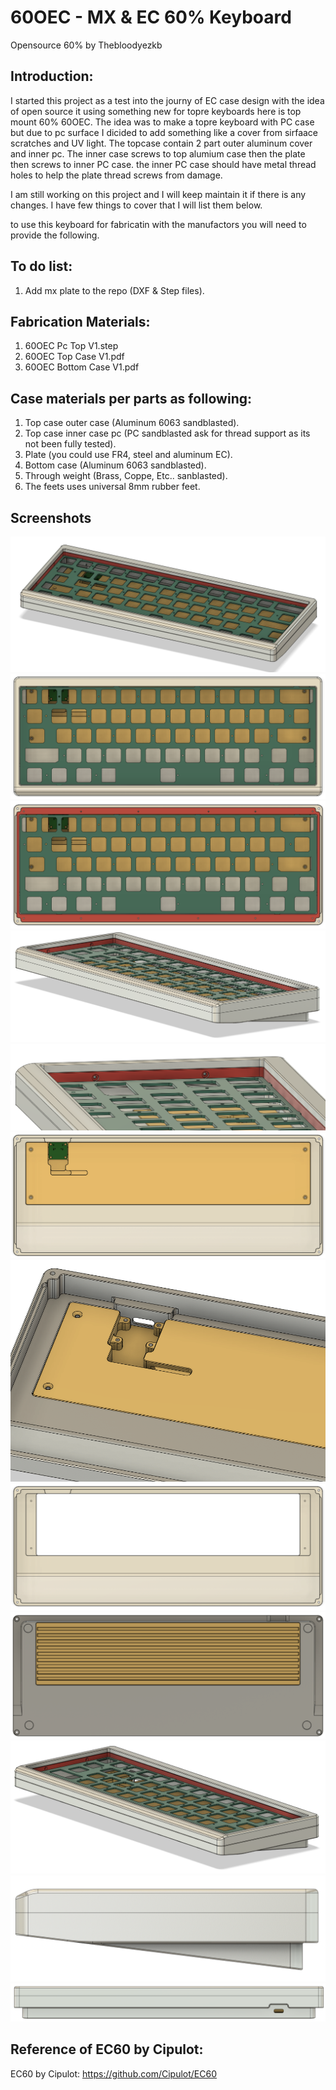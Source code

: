 # 60OEC - MX & EC 60% Keyboard

Opensource 60% by Thebloodyezkb

## Introduction:
I started this project as a test into the journy of EC case design with the idea of open source it using something new for topre keyboards here is top mount 60% 60OEC.
The idea was to make a topre keyboard with PC case but due to pc surface I dicided to add something like a cover from sirfaace scratches and UV light. The topcase contain 2 part outer aluminum cover and inner pc.
The inner case screws to top alumium case then the plate then screws to inner PC case. the inner PC case should have metal thread holes to help the plate thread screws from damage.

I am still working on this project and I will keep maintain it if there is any changes. 
I have few things to cover that I will list them below.

to use this keyboard for fabricatin with the manufactors you will need to provide the following.

## To do list:
1. Add mx plate to the repo (DXF & Step files).

## Fabrication Materials:
1. 60OEC Pc Top V1.step
2. 60OEC Top Case V1.pdf
3. 60OEC Bottom Case V1.pdf

## Case materials per parts as following:
1. Top case outer case (Aluminum 6063 sandblasted).
2. Top case inner case pc (PC sandblasted ask for thread support as its not been fully tested).
3. Plate (you could use FR4, steel and aluminum EC).
4. Bottom case (Aluminum 6063 sandblasted).
5. Through weight (Brass, Coppe, Etc.. sanblasted).
6. The feets uses universal 8mm rubber feet.

## Screenshots
![Capture1](https://github.com/wizardzcustomkb/60oec/blob/main/Pic/Capture1.PNG)
![Capture2](https://github.com/wizardzcustomkb/60oec/blob/main/Pic/Capture2.PNG)
![Capture3](https://github.com/wizardzcustomkb/60oec/blob/main/Pic/Capture3.PNG)
![Capture4](https://github.com/wizardzcustomkb/60oec/blob/main/Pic/Capture4.PNG)
![Capture5](https://github.com/wizardzcustomkb/60oec/blob/main/Pic/Capture5.PNG)
![Capture6](https://github.com/wizardzcustomkb/60oec/blob/main/Pic/Capture6.PNG)
![Capture7](https://github.com/wizardzcustomkb/60oec/blob/main/Pic/Capture7.PNG)
![Capture8](https://github.com/wizardzcustomkb/60oec/blob/main/Pic/Capture8.PNG)
![Capture9](https://github.com/wizardzcustomkb/60oec/blob/main/Pic/Capture9.PNG)
![Capture10](https://github.com/wizardzcustomkb/60oec/blob/main/Pic/Capture10.PNG)
![Capture11](https://github.com/wizardzcustomkb/60oec/blob/main/Pic/Capture11.PNG)
![Capture12](https://github.com/wizardzcustomkb/60oec/blob/main/Pic/Capture12.PNG)

## Reference of EC60 by Cipulot:
EC60 by Cipulot: https://github.com/Cipulot/EC60

